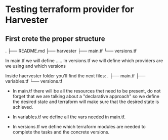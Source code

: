 # Testing terraform provider for Harvester

## First crete the proper structure

.
├── README.md
├── harvester
├── main.tf
└── versions.tf

In main.tf we will define .....
In versions.tf we will define which providers are we using and which versions

Inside haervester folder you'll find the next files:
.
├── main.tf
├── variables.tf
└── versions.tf

- In main.tf there will be all the resources thet need to be present, do not forget that we are talking about a "declarative approach" so we define the desired state and terraform will make sure that the desired state is achieved.

- In variables.tf we define all the vars needed in main.tf.

- In versions.tf we define which terraform modules are needed to complete the tasks and the concrete versions.
